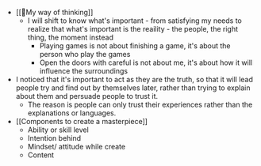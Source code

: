 - [[🌱My way of thinking]]
    - I will shift to know what's important - from satisfying my needs to realize that what's important is the reaility - the people, the right thing, the moment instead
        - Playing games is not about finishing a game, it's about the person who play the games
        - Open the doors with careful is not about me, it's about how it will influence the surroundings
- I noticed that it's important to act as they are the truth, so that it will lead people try and find out by themselves later, rather than trying to explain about them and persuade people to trust it. 
    - The reason is people can only trust their experiences rather than the explanations or languages.
- [[Components to create a masterpiece]]
    - Ability or skill level
    - Intention behind
    - Mindset/ attitude while create
    - Content


